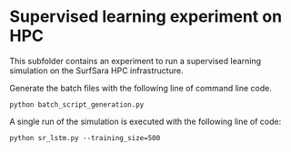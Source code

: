 # Supervised learning experiment on HPC

This subfolder contains an experiment to run a supervised learning simulation
on the SurfSara HPC infrastructure.

Generate the batch files with the following line of command line code.
```
python batch_script_generation.py
```

A single run of the simulation is executed with the following line of code:
```
python sr_lstm.py --training_size=500
```

